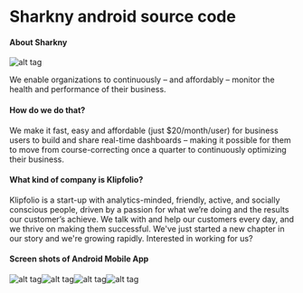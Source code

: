 # Sharkny android source code
#### About Sharkny

![alt tag](http://sharkny.net/display-images-cache/all/850x230_outbound_000000_0/uploads/pages/6DGdf-sIwoNOav7x17xDhV0OckI_vXF1.jpg)

We enable organizations to continuously – and affordably – monitor the health and performance of their business.

#### How do we do that?

We make it fast, easy and affordable (just $20/month/user) for business users to build and share real-time dashboards – making it possible for them to move from course-correcting once a quarter to continuously optimizing their business.

#### What kind of company is Klipfolio?

Klipfolio is a start-up with analytics-minded, friendly, active, and socially conscious people, driven by a passion for what we’re doing and the results our customer’s achieve. We talk with and help our customers every day, and we thrive on making them successful. We've just started a new chapter in our story and we're growing rapidly. Interested in working for us?

#### Screen shots of Android Mobile App

![alt tag](https://github.com/MostafaAnter/Sharkny/blob/master/device-2016-06-19-173722.png)![alt tag](https://github.com/MostafaAnter/Sharkny/blob/master/device-2016-06-19-173643.png)![alt tag](https://github.com/MostafaAnter/Sharkny/blob/master/device-2016-06-19-173553.png)![alt tag](https://github.com/MostafaAnter/Sharkny/blob/master/device-2016-06-19-172743.png)
